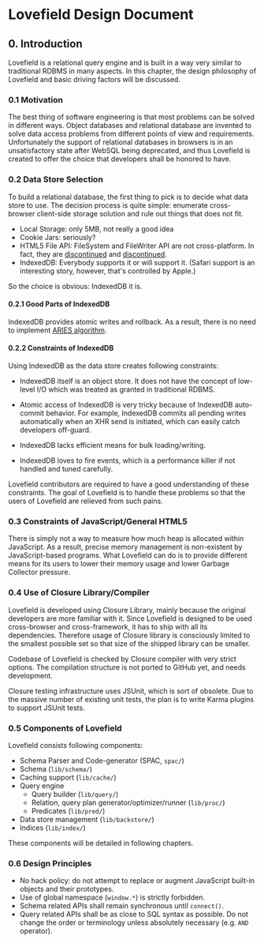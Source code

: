 # Lovefield Design Document

## 0. Introduction

Lovefield is a relational query engine and is built in a way very similar to
traditional RDBMS in many aspects. In this chapter, the design philosophy of
Lovefield and basic driving factors will be discussed.

### 0.1 Motivation

The best thing of software engineering is that most problems can be solved in
different ways. Object databases and relational database are invented to solve
data access problems from different points of view and requirements.
Unfortunately the support of relational databases in browsers is in an
unsatisfactory state after WebSQL being deprecated, and thus Lovefield is
created to offer the choice that developers shall be honored to have.

### 0.2 Data Store Selection

To build a relational database, the first thing to pick is to decide what data
store to use. The decision process is quite simple: enumerate cross-browser
client-side storage solution and rule out things that does not fit.

  * Local Storage: only 5MB, not really a good idea
  * Cookie Jars: seriously?
  * HTML5 File API: FileSystem and FileWriter API are not cross-platform. In
    fact, they are [discontinued](http://www.w3.org/TR/file-writer-api) and
    [discontinued](http://www.w3.org/TR/file-system-api/).
  * IndexedDB: Everybody supports it or will support it. (Safari support is an
    interesting story, however, that's controlled by Apple.)

So the choice is obvious: IndexedDB it is.

#### 0.2.1 Good Parts of IndexedDB

IndexedDB provides atomic writes and rollback. As a result, there
is no need to implement [ARIES algorithm](http://en.wikipedia.org/wiki/Algorithms_for_Recovery_and_Isolation_Exploiting_Semantics).

#### 0.2.2 Constraints of IndexedDB

Using IndexedDB as the data store creates following constraints:

* IndexedDB itself is an object store. It does not have the concept of
  low-level I/O which was treated as granted in traditional RDBMS.

* Atomic access of IndexedDB is very tricky because of IndexedDB auto-commit
  behavior. For example, IndexedDB commits all pending writes automatically
  when an XHR send is initiated, which can easily catch developers off-guard.

* IndexedDB lacks efficient means for bulk loading/writing.

* IndexedDB loves to fire events, which is a performance killer if not handled
  and tuned carefully.

Lovefield contributors are required to have a good understanding of these
constraints. The goal of Lovefield is to handle these problems so that the
users of Lovefield are relieved from such pains.

### 0.3 Constraints of JavaScript/General HTML5

There is simply not a way to measure how much heap is allocated within
JavaScript. As a result, precise memory management is non-existent by
JavaScript-based programs. What Lovefield can do is to provide different means
for its users to lower their memory usage and lower Garbage Collector pressure.

### 0.4 Use of Closure Library/Compiler

Lovefield is developed using Closure Library, mainly because the original
developers are more familiar with it. Since Lovefield is designed to be used
cross-browser and cross-framework, it has to ship with all its dependencies.
Therefore usage of Closure library is consciously limited to the smallest
possible set so that size of the shipped library can be smaller.

Codebase of Lovefield is checked by Closure compiler with very strict options.
The compilation structure is not ported to GitHub yet, and needs development.

Closure testing infrastructure uses JSUnit, which is sort of obsolete. Due to
the massive number of existing unit tests, the plan is to write Karma plugins
to support JSUnit tests.

### 0.5 Components of Lovefield

Lovefield consists following components:

* Schema Parser and Code-generator (SPAC, `spac/`)
* Schema (`lib/schema/`)
* Caching support (`lib/cache/`)
* Query engine
    * Query builder (`lib/query/`)
    * Relation, query plan generator/optimizer/runner (`lib/proc/`)
    * Predicates (`lib/pred/`)
* Data store management (`lib/backstore/`)
* Indices (`lib/index/`)

These components will be detailed in following chapters.

### 0.6 Design Principles

* No hack policy: do not attempt to replace or augment JavaScript built-in
  objects and their prototypes.
* Use of global namespace (`window.*`) is strictly forbidden.
* Schema related APIs shall remain synchronous until `connect()`.
* Query related APIs shall be as close to SQL syntax as possible. Do not
  change the order or terminology unless absolutely necessary (e.g. `AND`
  operator).
